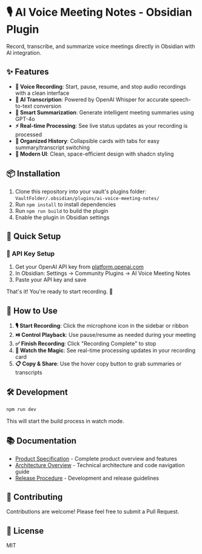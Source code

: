 # 🎙️ AI Voice Meeting Notes - Obsidian Plugin

Record, transcribe, and summarize voice meetings directly in Obsidian with AI integration.

## ✨ Features

- **🎵 Voice Recording**: Start, pause, resume, and stop audio recordings with a clean interface
- **🤖 AI Transcription**: Powered by OpenAI Whisper for accurate speech-to-text conversion
- **📝 Smart Summarization**: Generate intelligent meeting summaries using GPT-4o
- **⚡ Real-time Processing**: See live status updates as your recording is processed
- **📂 Organized History**: Collapsible cards with tabs for easy summary/transcript switching
- **🎨 Modern UI**: Clean, space-efficient design with shadcn styling

## 📦 Installation

1. Clone this repository into your vault's plugins folder: `VaultFolder/.obsidian/plugins/ai-voice-meeting-notes/`
2. Run `npm install` to install dependencies
3. Run `npm run build` to build the plugin
4. Enable the plugin in Obsidian settings

## 🚀 Quick Setup

### 🔑 API Key Setup
1. Get your OpenAI API key from [platform.openai.com](https://platform.openai.com/api-keys)
2. In Obsidian: Settings → Community Plugins → AI Voice Meeting Notes
3. Paste your API key and save

That's it! You're ready to start recording. 🎉

## 🎯 How to Use

1. **🎙️ Start Recording**: Click the microphone icon in the sidebar or ribbon
2. **⏯️ Control Playback**: Use pause/resume as needed during your meeting
3. **✅ Finish Recording**: Click "Recording Complete" to stop
4. **👀 Watch the Magic**: See real-time processing updates in your recording card
5. **📋 Copy & Share**: Use the hover copy button to grab summaries or transcripts

## 🛠️ Development

```bash
npm run dev
```

This will start the build process in watch mode.

## 📚 Documentation

- [Product Specification](rules/product-spec.md) - Complete product overview and features
- [Architecture Overview](rules/architecture-overview.md) - Technical architecture and code navigation guide
- [Release Procedure](rules/RELEASE_PROCEDURE.md) - Development and release guidelines

## 🤝 Contributing

Contributions are welcome! Please feel free to submit a Pull Request.

## 📄 License

MIT